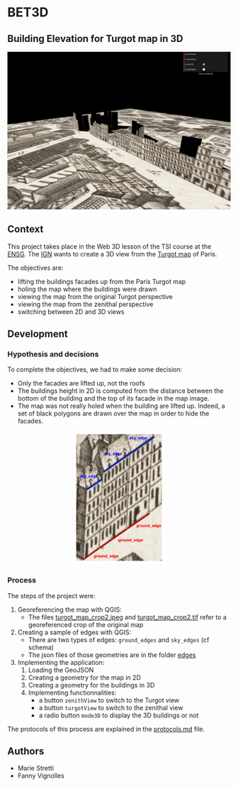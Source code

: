 # BET3D
## Building Elevation for Turgot map in 3D

![BET3D Screen](./images/screenBET3D.png)

## Context
This project takes place in the Web 3D lesson of the TSI course at the [ENSG](www.ensg.eu). The [IGN](www.ign.fr) wants to create a 3D view from the [Turgot map]() of Paris.

The objectives are:
* lifting the buildings facades up from the Paris Turgot map
* holing the map where the buildings were drawn
* viewing the map from the original Turgot perspective
* viewing the map from the zenithal perspective
* switching between 2D and 3D views



## Development

### Hypothesis and decisions

To complete the objectives, we had to make some decision:
* Only the facades are lifted up, not the roofs
* The buildings height in 2D is computed from the distance between the bottom of the building and the top of its facade in the map image.
* The map was not really holed when the building are lifted up. Indeed, a set of black polygons are drawn over the map in order to hide the facades.

<div style="text-align:center">
<img src="./images/edges_schema.png" alt="Edges schema" height="300em">
</div>


### Process

The steps of the project were:
1. Georeferencing the map with QGIS:
    * The files [turgot_map_crop2.jpeg](./images/turgot_map_crop2.jpeg) and [turgot_map_crop2.tif](./images/turgot_map_crop2.tif) refer to a georeferenced crop of the original map
1. Creating a sample of edges with QGIS:
    * There are two types of edges: `ground_edges` and `sky_edges` (cf schema)
    * The json files of those geometries are in the folder [edges](./edges)
2. Implementing the application:
    1. Loading the GeoJSON
    2. Creating a geometry for the map in 2D
    3. Creating a geometry for the buildings in 3D
    4. Implementing functionnalities:
        * a button `zenithView` to switch to the Turgot view
        * a button `turgotView` to switch to the zenithal view
        * a radio button `mode3D` to display the 3D buildings or not

The protocols of this process are explained in the [protocols.md](./protocols.md) file.





## Authors
* Marie Stretti
* Fanny Vignolles
